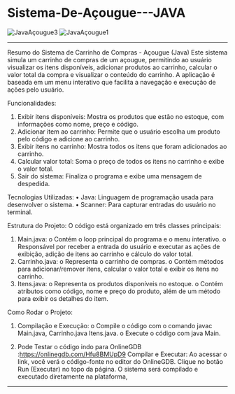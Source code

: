 # Sistema-De-Açougue---JAVA

![JavaAçougue3](https://github.com/user-attachments/assets/d97b9f13-e9f8-463e-a618-feda2a886d6d)
![JavaAçougue1](https://github.com/user-attachments/assets/7a6f297e-fc1d-43ba-8b13-e931837b7fae)



________________________________________
Resumo do Sistema de Carrinho de Compras - Açougue (Java)
Este sistema simula um carrinho de compras de um açougue, permitindo ao usuário visualizar os itens disponíveis, adicionar produtos ao carrinho, calcular o valor total da compra e visualizar o conteúdo do carrinho. A aplicação é baseada em um menu interativo que facilita a navegação e execução de ações pelo usuário.

Funcionalidades:
1.	Exibir itens disponíveis: Mostra os produtos que estão no estoque, com informações como nome, preço e código.
2.	Adicionar item ao carrinho: Permite que o usuário escolha um produto pelo código e adicione ao carrinho.
3.	Exibir itens no carrinho: Mostra todos os itens que foram adicionados ao carrinho.
4.	Calcular valor total: Soma o preço de todos os itens no carrinho e exibe o valor total.
5.	Sair do sistema: Finaliza o programa e exibe uma mensagem de despedida.

Tecnologias Utilizadas:
•	Java: Linguagem de programação usada para desenvolver o sistema.
•	Scanner: Para capturar entradas do usuário no terminal.

Estrutura do Projeto:
O código está organizado em três classes principais:
1.	Main.java: 
o	Contém o loop principal do programa e o menu interativo.
o	Responsável por receber a entrada do usuário e executar as ações de exibição, adição de itens ao carrinho e cálculo do valor total.
2.	Carrinho.java: 
o	Representa o carrinho de compras.
o	Contém métodos para adicionar/remover itens, calcular o valor total e exibir os itens no carrinho.
3.	Itens.java: 
o	Representa os produtos disponíveis no estoque.
o	Contém atributos como código, nome e preço do produto, além de um método para exibir os detalhes do item.

Como Rodar o Projeto:

1.	Compilação e Execução: 
o	Compile o código com o comando javac Main.java, Carrinho.java Itens.java.
o	Execute o código com java Main.

2.	Pode Testar o código indo para OnlineGDB :https://onlinegdb.com/Hfu8BMUpD9
Compilar e Executar: Ao acessar o link, você verá o código-fonte no editor do OnlineGDB. Clique no botão Run (Executar) no topo da página. O sistema será compilado e executado diretamente na plataforma, 
________________________________________

